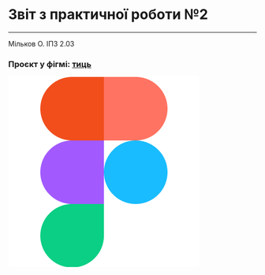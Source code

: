 # Звіт з практичної роботи №2
---
Мільков О.
ІПЗ 2.03

### Проєкт у фігмі: [тиць](https://www.figma.com/design/EmY29LExeBtgtgsyuoMWTX/%D0%BF%D1%80%D0%B0%D0%BA%D1%82%D0%B8%D1%87%D0%BD%D1%96?node-id=0-1&t=9Gan4tLdfEIhW6Wo-1)

![logo figma](figma_logo.png)

